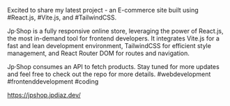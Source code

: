 Excited to share my latest project - an E-commerce site built using #React.js, #Vite.js, and #TailwindCSS.

Jp·Shop is a fully responsive online store, leveraging the power of React.js, the most in-demand tool for frontend developers. It integrates Vite.js for a fast and lean development environment, TailwindCSS for efficient style management, and React Router DOM for routes and navigation.

Jp·Shop consumes an API to fetch products. Stay tuned for more updates and feel free to check out the repo for more details. #webdevelopment #frontenddevelopment #coding

https://jpshop.jpdiaz.dev/
